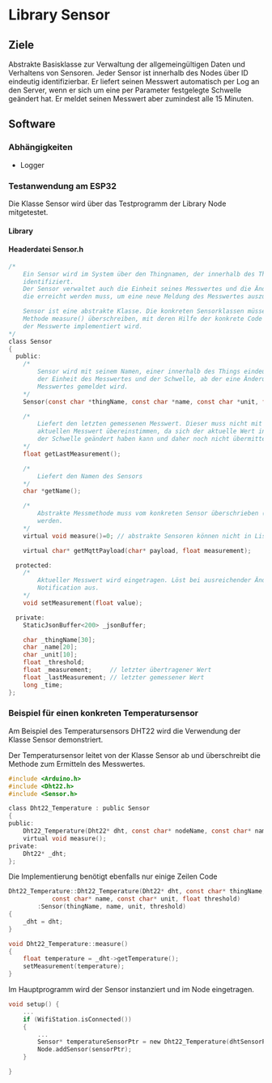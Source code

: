 # Library Sensor

## Ziele

Abstrakte Basisklasse zur Verwaltung der allgemeingültigen Daten und Verhaltens von Sensoren.
Jeder Sensor ist innerhalb des Nodes über ID eindeutig identifizierbar. Er liefert seinen Messwert automatisch per Log an den Server, wenn er sich um eine per Parameter festgelegte Schwelle geändert hat. Er meldet seinen Messwert aber zumindest alle 15 Minuten.

## Software

### Abhängigkeiten

- Logger


### Testanwendung am ESP32

Die Klasse Sensor wird über das Testprogramm der Library Node mitgetestet.


#### Library


#### Headerdatei Sensor.h

````c
/*
	Ein Sensor wird im System über den Thingnamen, der innerhalb des Things eindeutig ist)
	identifiziert.
	Der Sensor verwaltet auch die Einheit seines Messwertes und die Änderungsschwelle,
	die erreicht werden muss, um eine neue Meldung des Messwertes auszulösen.

	Sensor ist eine abstrakte Klasse. Die konkreten Sensorklassen müssen nur mehr die
	Methode measure() überschreiben, mit deren Hilfe der konkrete Code zum Einlesen 
	der Messwerte implementiert wird.
*/
class Sensor
{
  public:
	/*
		Sensor wird mit seinem Namen, einer innerhalb des Things eindeutigen id,
		der Einheit des Messwertes und der Schwelle, ab der eine Änderung des 
		Messwertes gemeldet wird.
	*/
	Sensor(const char *thingName, const char *name, const char *unit, float threshold);

	/*
		Liefert den letzten gemessenen Messwert. Dieser muss nicht mit dem 
		aktuellen Messwert übereinstimmen, da sich der aktuelle Wert innerhalb
		der Schwelle geändert haben kann und daher noch nicht übermittelt wurde.
	*/
	float getLastMeasurement();

	/*
		Liefert den Namen des Sensors
	*/
	char *getName();

	/*
		Abstrakte Messmethode muss vom konkreten Sensor überschrieben (implementiert)
		werden.
	*/
	virtual void measure()=0; // abstrakte Sensoren können nicht in Liste verwaltet werden

	virtual char* getMqttPayload(char* payload, float measurement);

  protected:
	/*
		Aktueller Messwert wird eingetragen. Löst bei ausreichender Änderung
		Notification aus.
	*/
	void setMeasurement(float value);

  private:
	StaticJsonBuffer<200> _jsonBuffer;

	char _thingName[30];
	char _name[20];
	char _unit[10];
	float _threshold;
	float _measurement;		// letzter übertragener Wert
	float _lastMeasurement; // letzter gemessener Wert
	long _time;
};

````

### Beispiel für einen konkreten Temperatursensor

Am Beispiel des Temperatursensors DHT22 wird die Verwendung der Klasse Sensor demonstriert.

Der Temperatursensor leitet von der Klasse Sensor ab und überschreibt die Methode zum Ermitteln des Messwertes.

````c
#include <Arduino.h>
#include <Dht22.h>
#include <Sensor.h>

class Dht22_Temperature : public Sensor
{
public:
	Dht22_Temperature(Dht22* dht, const char* nodeName, const char* name, const char* unit, float threshold);
	virtual void measure();
private:
	Dht22* _dht;
};

````

Die Implementierung benötigt ebenfalls nur einige Zeilen Code

````c
Dht22_Temperature::Dht22_Temperature(Dht22* dht, const char* thingName, 
			const char* name, const char* unit, float threshold) 
		:Sensor(thingName, name, unit, threshold)
{
	_dht = dht;
}

void Dht22_Temperature::measure()
{
	float temperature = _dht->getTemperature();
	setMeasurement(temperature);
}

````

Im Hauptprogramm wird der Sensor instanziert und im Node eingetragen.

````c
void setup() {
	...
	if (WifiStation.isConnected())
	{
		...
		Sensor* temperatureSensorPtr = new Dht22_Temperature(dhtSensorPtr, thingName, "temperature", "Grad", 0.2);
		Node.addSensor(sensorPtr);
	}

}

````
